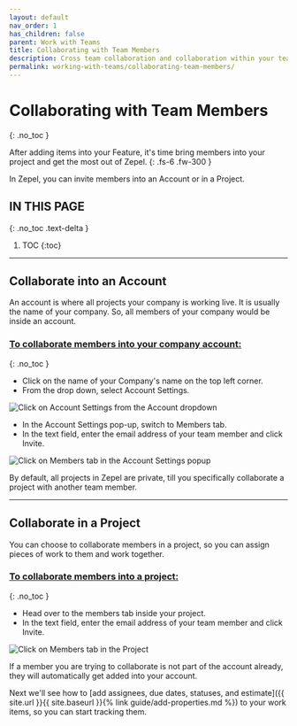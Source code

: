 ```yaml
---
layout: default
nav_order: 1
has_children: false
parent: Work with Teams
title: Collaborating with Team Members
description: Cross team collaboration and collaboration within your team is simple and effortless. See how you can collaborate with members into an account or into your project using Zepel.
permalink: working-with-teams/collaborating-team-members/
---
```

# Collaborating with Team Members
{: .no_toc }

After adding items into your Feature, it's time bring members into your project and get the most out of Zepel.
{: .fs-6 .fw-300 }

In Zepel, you can invite members into an Account or in a Project.

## IN THIS PAGE
{: .no_toc .text-delta }

1. TOC
{:toc}

---

## Collaborate into an Account

An account is where all projects your company is working live. It is usually the name of your company. So, all members of your company would be inside an account.

### <u>To collaborate members into your company account:</u>
{: .no_toc }
- Click on the name of your Company's name on the top left corner.
- From the drop down, select Account Settings.

![Click on Account Settings from the Account dropdown](/guide/assets/uploads/zepel-account-settings.png "Account Settings")

- In the Account Settings pop-up, switch to Members tab.
- In the text field, enter the email address of your team member and click Invite.

![Click on Members tab in the Account Settings popup](/guide/assets/uploads/zepel-members-tab.png "Account Members Tab")

By default, all projects in Zepel are private, till you specifically collaborate a project with another team member.

---

## Collaborate in a Project

You can choose to collaborate members in a project, so you can assign pieces of work to them and work together.

### <u>To collaborate members into a project:</u>
{: .no_toc }
- Head over to the members tab inside your project.
- In the text field, enter the email address of your team member and click Invite.

![Click on Members tab in the Project](/guide/assets/uploads/zepel-project-members.png "Project Members Tab")

If a member you are trying to collaborate is not part of the account already, they will automatically get added into your account.

Next we'll see how to [add assignees, due dates, statuses, and estimate]({{ site.url }}{{ site.baseurl }}{% link guide/add-properties.md %}) to your work items, so you can start tracking them.